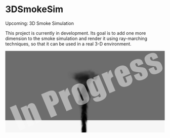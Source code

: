 # 3DSmokeSim
Upcoming: 3D Smoke Simulation

This project is currently in development. Its goal is to add one more dimension to the smoke simulation and render it using ray-marching techniques, so that it can be used in a real 3-D environment.

![alt text](https://github.com/mrstayk/3DSmokeSim/blob/main/readmeimg3dsmoke.jpg "In Progress. ")
